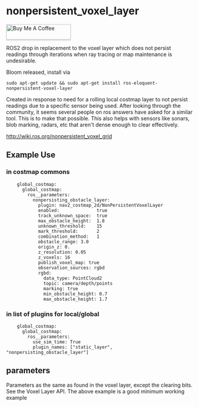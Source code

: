 # nonpersistent_voxel_layer

<a href="https://www.buymeacoffee.com/stevemacenski" target="_blank"><img src="https://www.buymeacoffee.com/assets/img/custom_images/orange_img.png" alt="Buy Me A Coffee" style="height: 41px !important;width: 174px !important;box-shadow: 0px 3px 2px 0px rgba(190, 190, 190, 0.5) !important;-webkit-box-shadow: 0px 3px 2px 0px rgba(190, 190, 190, 0.5) !important;" ></a>

ROS2 drop in replacement to the voxel layer which does not persist readings through iterations when ray tracing or map maintenance is undesirable.

Bloom released, install via 

```
sudo apt-get update && sudo apt-get install ros-eloquent-nonpersistent-voxel-layer
```

Created in response to need for a rolling local costmap layer to not persist readings due to a specific sensor being used. After looking through the community, it seems several people on ros answers have asked for a similar tool. This is to make that possible. This also helps with sensors like sonars, blob marking, radars, etc that aren't dense enough to clear effectively.  

http://wiki.ros.org/nonpersistent_voxel_grid

## Example Use

### in costmap commons
```
    global_costmap:
      global_costmap:
        ros__parameters:
          nonpersisting_obstacle_layer:
            plugin: nav2_costmap_2d/NonPersistentVoxelLayer
            enabled:              true
            track_unknown_space:  true
            max_obstacle_height:  1.8
            unknown_threshold:    15
            mark_threshold:       2
            combination_method:   1
            obstacle_range: 3.0
            origin_z: 0.
            z_resolution: 0.05
            z_voxels: 16
            publish_voxel_map: true
            observation_sources: rgbd
            rgbd:
              data_type: PointCloud2
              topic: camera/depth/points
              marking: true
              min_obstacle_height: 0.7
              max_obstacle_height: 1.7
```
### in list of plugins for local/global
```
    global_costmap:
      global_costmap:
        ros__parameters:
          use_sim_time: True
          plugin_names: ["static_layer", "nonpersisting_obstacle_layer"]
```

## parameters 
Parameters as the same as found in the voxel layer, except the clearing bits. See the Voxel Layer API. The above example is a good minimum working example
